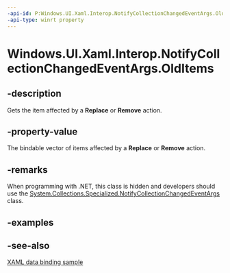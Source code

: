 ```yaml
---
-api-id: P:Windows.UI.Xaml.Interop.NotifyCollectionChangedEventArgs.OldItems
-api-type: winrt property
---
```


<!-- Property syntax
public Windows.UI.Xaml.Interop.IBindableVector OldItems { get; }
-->

# Windows.UI.Xaml.Interop.NotifyCollectionChangedEventArgs.OldItems

## -description
Gets the item affected by a **Replace** or **Remove** action.

## -property-value
The bindable vector of items affected by a **Replace** or **Remove** action.

## -remarks
When programming with .NET, this class is hidden and developers should use the [System.Collections.Specialized.NotifyCollectionChangedEventArgs](https://docs.microsoft.com/dotnet/api/system.collections.specialized.notifycollectionchangedeventargs?redirectedfrom=MSDN) class.

## -examples

## -see-also
[XAML data binding sample](https://github.com/Microsoft/Windows-universal-samples/tree/master/Samples/XamlBind)
